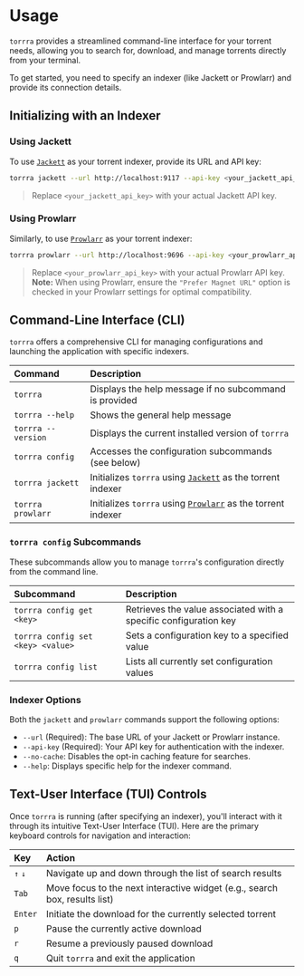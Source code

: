 # Usage

`torrra` provides a streamlined command-line interface for your torrent needs, allowing you to search for, download, and manage torrents directly from your terminal.

To get started, you need to specify an indexer (like Jackett or Prowlarr) and provide its connection details.

## Initializing with an Indexer

### Using Jackett

To use [`Jackett`](https://github.com/Jackett/Jackett) as your torrent indexer, provide its URL and API key:

```bash
torrra jackett --url http://localhost:9117 --api-key <your_jackett_api_key>
```

> Replace `<your_jackett_api_key>` with your actual Jackett API key.

### Using Prowlarr

Similarly, to use [`Prowlarr`](https://github.com/Prowlarr/Prowlarr) as your torrent indexer:

```bash
torrra prowlarr --url http://localhost:9696 --api-key <your_prowlarr_api_key>
```

> Replace `<your_prowlarr_api_key>` with your actual Prowlarr API key.
> **Note:** When using Prowlarr, ensure the `"Prefer Magnet URL"` option is checked in your Prowlarr settings for optimal compatibility.

## Command-Line Interface (CLI)

`torrra` offers a comprehensive CLI for managing configurations and launching the application with specific indexers.

| Command            | Description                                                                                          |
| :----------------- | :--------------------------------------------------------------------------------------------------- |
| `torrra`           | Displays the help message if no subcommand is provided                                               |
| `torrra --help`    | Shows the general help message                                                                       |
| `torrra --version` | Displays the current installed version of `torrra`                                                   |
| `torrra config`    | Accesses the configuration subcommands (see below)                                                   |
| `torrra jackett`   | Initializes `torrra` using [`Jackett`](https://github.com/Jackett/Jackett) as the torrent indexer    |
| `torrra prowlarr`  | Initializes `torrra` using [`Prowlarr`](https://github.com/Prowlarr/Prowlarr) as the torrent indexer |

### `torrra config` Subcommands

These subcommands allow you to manage `torrra`'s configuration directly from the command line.

| Subcommand                        | Description                                                      |
| :-------------------------------- | :--------------------------------------------------------------- |
| `torrra config get <key>`         | Retrieves the value associated with a specific configuration key |
| `torrra config set <key> <value>` | Sets a configuration key to a specified value                    |
| `torrra config list`              | Lists all currently set configuration values                     |

### Indexer Options

Both the `jackett` and `prowlarr` commands support the following options:

- `--url` (Required): The base URL of your Jackett or Prowlarr instance.
- `--api-key` (Required): Your API key for authentication with the indexer.
- `--no-cache`: Disables the opt-in caching feature for searches.
- `--help`: Displays specific help for the indexer command.

## Text-User Interface (TUI) Controls

Once `torrra` is running (after specifying an indexer), you'll interact with it through its intuitive Text-User Interface (TUI). Here are the primary keyboard controls for navigation and interaction:

| Key     | Action                                                                     |
| :------ | :------------------------------------------------------------------------- |
| `↑` `↓` | Navigate up and down through the list of search results                    |
| `Tab`   | Move focus to the next interactive widget (e.g., search box, results list) |
| `Enter` | Initiate the download for the currently selected torrent                   |
| `p`     | Pause the currently active download                                        |
| `r`     | Resume a previously paused download                                        |
| `q`     | Quit `torrra` and exit the application                                     |
